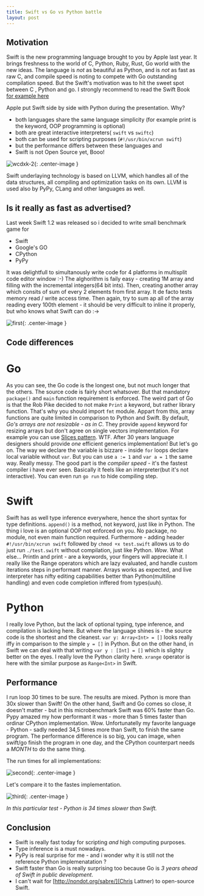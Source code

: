 ```yaml
---
title: Swift vs Go vs Python battle
layout: post
---
```


## Motivation

Swift is the new programming language brought to you by Apple last year. It brings freshness to the world of C, Python, Ruby, Rust, Go world with the new ideas. The language is *not* as beautiful as Python, and is *not* as fast as raw C, and compile speed is noting to compete with Go outstanding compilation speed. But the Swift's motivation was to hit the sweet spot between C , Python and go. I strongly recommend to read the Swift Book [for example here](https://dl.dropboxusercontent.com/u/20996794/Swift%20Programming%20Language.pdf)

Apple put Swift side by side with Python during the presentation. Why?

- both languages share the same language simplicity (for example print is the keyword, OOP programming is optional)
- both are great interactive interpreters( `swift` vs `swiftc`)
- both can be used for scripting purposes (`#!/usr/bin/xcrun swift`)
- but the performance differs between these languages and
- Swift is not Open Source yet, Booo!

![wcdxk-2](https://cloud.githubusercontent.com/assets/552398/6324247/b2d2f7cc-bb37-11e4-91b8-dc7c33b5fef3.jpg){: .center-image }


Swift underlaying technology is based on LLVM, which handles all of the data structures, all compiling and optimization tasks on its own. LLVM is used also by PyPy, CLang and other languages as well.

## Is it really as fast as advertised?

Last week Swift 1.2 was released so i decided to write small benchmark game for 
- Swift
- Google's GO
- CPython
- PyPy

It was delightfull to simultanously write code for 4 platforms in multisplit code editor window :-)
The alghorithm is faily easy - creating 1M array and filling with the incremental integers(64 bit ints). Then, creating another array which consits of sum of every 2 elements from first array. It de facto tests memory read / write access time. Then again, try to sum ap all of the array reading every 100th element - it should be very difficult to inline it properly, but who knows what Swift can do :->

![first](https://cloud.githubusercontent.com/assets/552398/6321021/40071842-baef-11e4-8a9e-c825642ca15c.png){: .center-image }

## Code differences

# Go
As you can see, the Go code is the longest one, but not much longer that the others. The source code is fairly short whatsover. But that mandatory `package()` and `main` function requirement is enforced. The weird part of Go is that the Rob Pike decided to not make `Print` a keyword, but rather library function. That's why you should import `fmt` module. Appart from this, array functions are quite limited in comparison to Python and Swift. By default, *Go's arrays are not resizable - as in C*. They provide `append` keyword for resizing arrays but don't agree on single vectors implementation. For example you can use [Slices pattern](http://golang.org/doc/effective_go.html#slices). WTF. After 30 years language designers should provide *one* efficient generics implementation! But let's go on. The way we declare the variable is bizzare - inside `for` loops declare local variable without `var`. But you can use `a := 1` and `var a = 1` the same way. Really messy.
The good part is the _compiler speed_ - it's the fastest compiler i have ever seen. Basically it feels like an interpreter(but it's not interactive). You can even run `go run` to hide compiling step.

# Swift
Swift has as well type inference everywhere, hence the short syntax for type definitions.
`append()` is a method, not keyword, just like in Python. The thing i love is an optional OOP not enforced on you. 
No package, no module, not even main function required. Furthermore - adding header `#!/usr/bin/xcrun swift` followed by `chmod +x test.swift` allows us to do just run `./test.swift` without compilation, just like Python. *Wow*. 
What else... Println and print - are a keywords, your fingers will appreciate it. I really like the Range operators which are lazy evaluated, and handle custom iterations steps in performant manner. Arrays works as expected, and live interpreter has nifty editing capabilities better than Python(multiline handling) and even code completion inffered from types(uuh).

# Python
I really love Python, but the lack of optional typing, type inference, and compilation is lacking here. 
But where the language shines is - the source code is the shortest and the cleanest. `var y: Array<Int> = []` looks really iffy in comparison to the simple `y = []` in Python. But on the other hand, in Swift we can deal with that writing `var y : [Int] = []` which is slighty better on the eyes. I really love the Python clarity here. `xrange` operator is here with the similar purpose as `Range<Int>` in Swift.

## Performance

I run loop 30 times to be sure. The results are mixed. Python is more than 30x slower than Swift! On the other hand, Swift and Go comes so close, it doesn't matter - but in this microbenchmark Swift was 60% faster than Go. 
Pypy amazed my how performant it was - more than 5 times faster than ordinar CPython implementation. Wow. 
Unfortunatelly my favorite language - Python - sadly needed 34,5 times more than Swift, to finish the same program. 
The performance difference is so big, you can image, when swift/go finish the program in one day, and the CPython counterpart needs a *MONTH* to do the same thing.

The run times for all implementations:

![second](https://cloud.githubusercontent.com/assets/552398/6321023/5160183c-baef-11e4-9deb-48cdd9689155.png){: .center-image }

Let's compare it to the fastes implementation.

![third](https://cloud.githubusercontent.com/assets/552398/6321026/6045d224-baef-11e4-9c42-75a8a8b36ed2.png){: .center-image }

_In this particular test - Python is 34 times slower than Swift._

## Conclusion

- Swift is really fast today for scripting *and* high computing purposes.
- Type inference is a must nowadays. 
- PyPy is real surprise for me - and i wonder why it is still not the reference Python implemenatation ?
- Swift faster than Go is really surprising too because Go is *3 years ahead of Swift in public development*.
- I can't wait for [http://nondot.org/sabre/](Chris Lattner) to open-source Swift.
